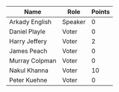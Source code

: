 Name | Role | Points
---|---|---
Arkady English | Speaker | 0
Daniel Playle | Voter | 0
Harry Jeffery |	Voter |	2
James Peach | Voter | 0
Murray Colpman	| Voter |	0
Nakul Khanna	| Voter	| 10
Peter Kuehne | Voter | 0

